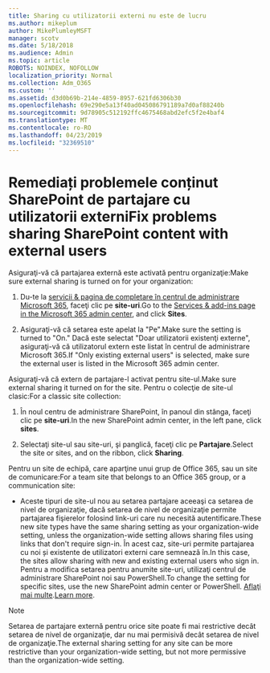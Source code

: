 ```yaml
---
title: Sharing cu utilizatorii externi nu este de lucru
ms.author: mikeplum
author: MikePlumleyMSFT
manager: scotv
ms.date: 5/18/2018
ms.audience: Admin
ms.topic: article
ROBOTS: NOINDEX, NOFOLLOW
localization_priority: Normal
ms.collection: Adm_O365
ms.custom: ''
ms.assetid: d3d0b69b-214e-4859-8957-621fd6306b30
ms.openlocfilehash: 69e290e5a13f40ad045086791189a7d0af88240b
ms.sourcegitcommit: 9d78905c512192ffc4675468abd2efc5f2e4baf4
ms.translationtype: MT
ms.contentlocale: ro-RO
ms.lasthandoff: 04/23/2019
ms.locfileid: "32369510"
---
```

# <a name="fix-problems-sharing-sharepoint-content-with-external-users"></a><span data-ttu-id="ba43d-102">Remediați problemele conținut SharePoint de partajare cu utilizatorii externi</span><span class="sxs-lookup"><span data-stu-id="ba43d-102">Fix problems sharing SharePoint content with external users</span></span>

<span data-ttu-id="ba43d-103">Asiguraţi-vă că partajarea externă este activată pentru organizaţie:</span><span class="sxs-lookup"><span data-stu-id="ba43d-103">Make sure external sharing is turned on for your organization:</span></span>
  
1. <span data-ttu-id="ba43d-104">Du-te la [servicii &amp; pagina de completare în centrul de administrare Microsoft 365](https://portal.office.com/adminportal/home#/Settings/ServicesAndAddIns), faceţi clic pe **site-uri**.</span><span class="sxs-lookup"><span data-stu-id="ba43d-104">Go to the [Services &amp; add-ins page in the Microsoft 365 admin center](https://portal.office.com/adminportal/home#/Settings/ServicesAndAddIns), and click **Sites**.</span></span>
    
2. <span data-ttu-id="ba43d-105">Asiguraţi-vă că setarea este apelat la "Pe".</span><span class="sxs-lookup"><span data-stu-id="ba43d-105">Make sure the setting is turned to "On."</span></span> <span data-ttu-id="ba43d-106">Dacă este selectat "Doar utilizatorii existenţi externe", asiguraţi-vă că utilizatorul extern este listat în centrul de administrare Microsoft 365.</span><span class="sxs-lookup"><span data-stu-id="ba43d-106">If "Only existing external users" is selected, make sure the external user is listed in the Microsoft 365 admin center.</span></span>
    
<span data-ttu-id="ba43d-107">Asiguraţi-vă că extern de partajare-l activat pentru site-ul.</span><span class="sxs-lookup"><span data-stu-id="ba43d-107">Make sure external sharing it turned on for the site.</span></span> <span data-ttu-id="ba43d-108">Pentru o colecţie de site-ul clasic:</span><span class="sxs-lookup"><span data-stu-id="ba43d-108">For a classic site collection:</span></span>
  
1. <span data-ttu-id="ba43d-109">În noul centru de administrare SharePoint, în panoul din stânga, faceţi clic pe **site-uri**.</span><span class="sxs-lookup"><span data-stu-id="ba43d-109">In the new SharePoint admin center, in the left pane, click **sites**.</span></span>
    
2. <span data-ttu-id="ba43d-110">Selectaţi site-ul sau site-uri, şi panglică, faceţi clic pe **Partajare**.</span><span class="sxs-lookup"><span data-stu-id="ba43d-110">Select the site or sites, and on the ribbon, click **Sharing**.</span></span>
    
<span data-ttu-id="ba43d-111">Pentru un site de echipă, care aparţine unui grup de Office 365, sau un site de comunicare:</span><span class="sxs-lookup"><span data-stu-id="ba43d-111">For a team site that belongs to an Office 365 group, or a communication site:</span></span>
  
- <span data-ttu-id="ba43d-112">Aceste tipuri de site-ul nou au setarea partajare aceeaşi ca setarea de nivel de organizaţie, dacă setarea de nivel de organizaţie permite partajarea fişierelor folosind link-uri care nu necesită autentificare.</span><span class="sxs-lookup"><span data-stu-id="ba43d-112">These new site types have the same sharing setting as your organization-wide setting, unless the organization-wide setting allows sharing files using links that don't require sign-in.</span></span> <span data-ttu-id="ba43d-113">În acest caz, site-uri permite partajarea cu noi și existente de utilizatori externi care semnează în.</span><span class="sxs-lookup"><span data-stu-id="ba43d-113">In this case, the sites allow sharing with new and existing external users who sign in.</span></span> <span data-ttu-id="ba43d-114">Pentru a modifica setarea pentru anumite site-uri, utilizaţi centrul de administrare SharePoint noi sau PowerShell.</span><span class="sxs-lookup"><span data-stu-id="ba43d-114">To change the setting for specific sites, use the new SharePoint admin center or PowerShell.</span></span> <span data-ttu-id="ba43d-115">[Aflaţi mai multe](https://go.microsoft.com/fwlink/?linkid=871863).</span><span class="sxs-lookup"><span data-stu-id="ba43d-115">[Learn more](https://go.microsoft.com/fwlink/?linkid=871863).</span></span>
    
> [!NOTE]
> <span data-ttu-id="ba43d-116">Setarea de partajare externă pentru orice site poate fi mai restrictive decât setarea de nivel de organizaţie, dar nu mai permisivă decât setarea de nivel de organizaţie.</span><span class="sxs-lookup"><span data-stu-id="ba43d-116">The external sharing setting for any site can be more restrictive than your organization-wide setting, but not more permissive than the organization-wide setting.</span></span> 
  

